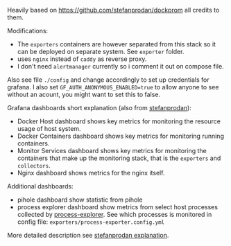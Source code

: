 Heavily based on https://github.com/stefanprodan/dockprom all credits to them.

Modifications:

- The `exporters` containers are however separated from this stack so it can be deployed on separate system. See `exporter` folder.
- uses `nginx` instead of `caddy` as reverse proxy.
- I don't need `alertmanager` currently so i comment it out on compose file.

Also see file `./config` and change accordingly to set up credentials for grafana.
I also set `GF_AUTH_ANONYMOUS_ENABLED=true` to allow anyone to see without an acount, you might want to set this to false.

Grafana dashboards short explanation (also from [stefanprodan](https://github.com/stefanprodan/dockprom)):

- Docker Host dashboard shows key metrics for monitoring the resource usage of host system.
- Docker Containers dashboard shows key metrics for monitoring running containers.
- Monitor Services dashboard shows key metrics for monitoring the containers that make up the monitoring stack, that is the `exporters` and `collectors`.
- Nginx dashboard shows metrics for the nginx itself.

Additional dashboards:
- pihole dashboard show statistic from pihole
- process explorer dashboard show metrics from select host processes collected by [process-explorer](https://github.com/ncabatoff/process-exporter). See which processes is monitored in config file: `exporters/process-exporter.config.yml`

More detailed description see [stefanprodan explanation](https://github.com/stefanprodan/dockprom#setup-grafana).